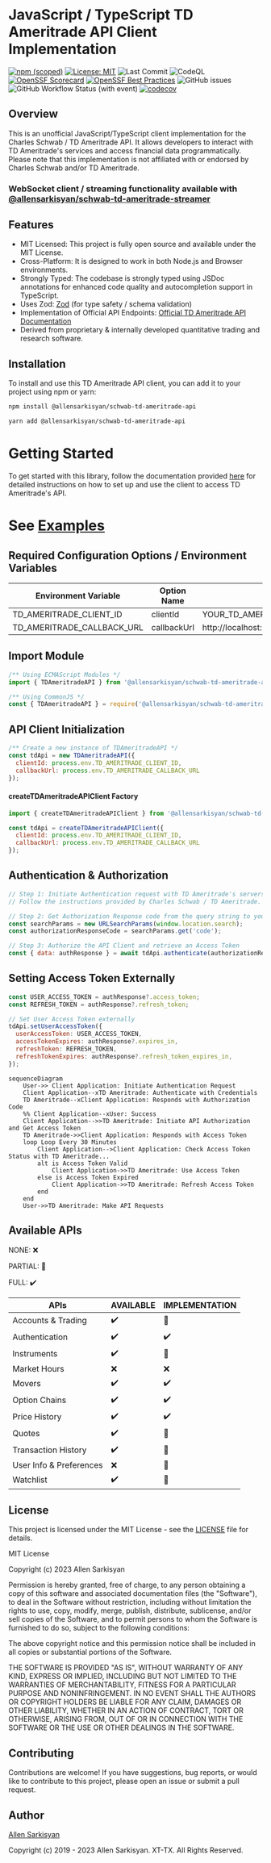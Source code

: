 # JavaScript / TypeScript TD Ameritrade API Client Implementation

[![npm (scoped)](https://img.shields.io/npm/v/@allensarkisyan/schwab-td-ameritrade-api)](https://npmjs.com/@allensarkisyan/schwab-td-ameritrade-api)
[![License: MIT](https://img.shields.io/badge/License-MIT-yellow.svg)](LICENSE.md)
![Last Commit](https://img.shields.io/github/last-commit/allensarkisyan/schwab-td-ameritrade-api)
![CodeQL](https://github.com/allensarkisyan/schwab-td-ameritrade-api/workflows/CodeQL/badge.svg?branch=main)
[![OpenSSF Scorecard](https://api.securityscorecards.dev/projects/github.com/allensarkisyan/schwab-td-ameritrade-api/badge)](https://securityscorecards.dev/viewer/?uri=github.com/allensarkisyan/schwab-td-ameritrade-api)
[![OpenSSF Best Practices](https://www.bestpractices.dev/projects/7855/badge)](https://www.bestpractices.dev/projects/7855)
![GitHub issues](https://img.shields.io/github/issues/allensarkisyan/schwab-td-ameritrade-api)
![GitHub Workflow Status (with event)](https://img.shields.io/github/actions/workflow/status/allensarkisyan/schwab-td-ameritrade-api/tests.yml?label=tests)
[![codecov](https://codecov.io/gh/allensarkisyan/schwab-td-ameritrade-api/graph/badge.svg?token=CMZZBK817L)](https://codecov.io/gh/allensarkisyan/schwab-td-ameritrade-api)

## Overview

This is an unofficial JavaScript/TypeScript client implementation for the Charles Schwab / TD Ameritrade API. It allows developers to interact with TD Ameritrade's services and access financial data programmatically. Please note that this implementation is not affiliated with or endorsed by Charles Schwab and/or TD Ameritrade.

### WebSocket client / streaming functionality available with [@allensarkisyan/schwab-td-ameritrade-streamer](https://github.com/allensarkisyan/schwab-td-ameritrade-streamer)

## Features

- MIT Licensed: This project is fully open source and available under the MIT License.
- Cross-Platform: It is designed to work in both Node.js and Browser environments.
- Strongly Typed: The codebase is strongly typed using JSDoc annotations for enhanced code quality and autocompletion support in TypeScript.
- Uses Zod: [Zod](https://github.com/colinhacks/zod) (for type safety / schema validation)
- Implementation of Official API Endpoints: [Official TD Ameritrade API Documentation](https://developer.tdameritrade.com/apis)
- Derived from proprietary & internally developed quantitative trading and research software.

## Installation

To install and use this TD Ameritrade API client, you can add it to your project using npm or yarn:

```bash
npm install @allensarkisyan/schwab-td-ameritrade-api
```

```bash
yarn add @allensarkisyan/schwab-td-ameritrade-api
```

# Getting Started
To get started with this library, follow the documentation provided [here](https://allensarkisyan.github.io/schwab-td-ameritrade-api/getting-started) for detailed instructions on how to set up and use the client to access TD Ameritrade's API.

# See [Examples](https://allensarkisyan.github.io/schwab-td-ameritrade-api/EXAMPLES)

## Required Configuration Options / Environment Variables
| Environment Variable | Option Name | Value |
| ----------- | ----------- | ------------- |
| TD_AMERITRADE_CLIENT_ID | clientId | YOUR_TD_AMERITRADE_APPLICATION_CLIENT_ID |
| TD_AMERITRADE_CALLBACK_URL | callbackUrl | http://localhost:3000/tdcallback |


## Import Module
```javascript
/** Using ECMAScript Modules */
import { TDAmeritradeAPI } from '@allensarkisyan/schwab-td-ameritrade-api';

/** Using CommonJS */
const { TDAmeritradeAPI } = require('@allensarkisyan/schwab-td-ameritrade-api');
```

## API Client Initialization
```javascript
/** Create a new instance of TDAmeritradeAPI */
const tdApi = new TDAmeritradeAPI({
  clientId: process.env.TD_AMERITRADE_CLIENT_ID,
  callbackUrl: process.env.TD_AMERITRADE_CALLBACK_URL
});
```

#### createTDAmeritradeAPIClient Factory
```javascript
import { createTDAmeritradeAPIClient } from '@allensarkisyan/schwab-td-ameritrade-api';

const tdApi = createTDAmeritradeAPIClient({
  clientId: process.env.TD_AMERITRADE_CLIENT_ID,
  callbackUrl: process.env.TD_AMERITRADE_CALLBACK_URL
});
```

## Authentication & Authorization
```javascript
// Step 1: Initiate Authentication request with TD Ameritrade's servers
// Follow the instructions provided by Charles Schwab / TD Ameritrade.

// Step 2: Get Authorization Response code from the query string to your redirect callback URL.
const searchParams = new URLSearchParams(window.location.search);
const authorizationResponseCode = searchParams.get('code');

// Step 3: Authorize the API Client and retrieve an Access Token
const { data: authResponse } = await tdApi.authenticate(authorizationResponseCode);
```

## Setting Access Token Externally
```javascript
const USER_ACCESS_TOKEN = authResponse?.access_token;
const REFRESH_TOKEN = authResponse?.refresh_token;

// Set User Access Token externally 
tdApi.setUserAccessToken({
  userAccessToken: USER_ACCESS_TOKEN,
  accessTokenExpires: authResponse?.expires_in,
  refreshToken: REFRESH_TOKEN,
  refreshTokenExpires: authResponse?.refresh_token_expires_in,
});
```

```mermaid
sequenceDiagram
    User->> Client Application: Initiate Authentication Request
    Client Application--xTD Ameritrade: Authenticate with Credentials
    TD Ameritrade--xClient Application: Responds with Authorization Code
    %% Client Application--xUser: Success
    Client Application-->>TD Ameritrade: Initiate API Authorization and Get Access Token
    TD Ameritrade->>Client Application: Responds with Access Token
    loop Loop Every 30 Minutes
        Client Application-->Client Application: Check Access Token Status with TD Ameritrade...
        alt is Access Token Valid
            Client Application->>TD Ameritrade: Use Access Token
        else is Access Token Expired
            Client Application->>TD Ameritrade: Refresh Access Token
        end
    end
    User->>TD Ameritrade: Make API Requests
```

## Available APIs
NONE: :x:

PARTIAL: :white_square_button:

FULL: :heavy_check_mark:

| APIs | AVAILABLE | IMPLEMENTATION |
| ---------| ----------  | ------ |
| Accounts & Trading | :heavy_check_mark: | :white_square_button: |
| Authentication | :heavy_check_mark: | :heavy_check_mark: |
| Instruments | :heavy_check_mark: | :white_square_button: |
| Market Hours | :x: | :x: |
| Movers | :heavy_check_mark: | :heavy_check_mark: |
| Option Chains | :heavy_check_mark: | :heavy_check_mark: |
| Price History | :heavy_check_mark: | :heavy_check_mark: |
| Quotes | :heavy_check_mark: | :white_square_button: |
| Transaction History | :heavy_check_mark: | :white_square_button: |
| User Info & Preferences | :x: | :white_square_button: |
| Watchlist | :heavy_check_mark: | :white_square_button: |

## License
This project is licensed under the MIT License - see the [LICENSE](LICENSE.md) file for details.

MIT License

Copyright (c) 2023 Allen Sarkisyan

Permission is hereby granted, free of charge, to any person obtaining a copy
of this software and associated documentation files (the "Software"), to deal
in the Software without restriction, including without limitation the rights
to use, copy, modify, merge, publish, distribute, sublicense, and/or sell
copies of the Software, and to permit persons to whom the Software is
furnished to do so, subject to the following conditions:

The above copyright notice and this permission notice shall be included in all
copies or substantial portions of the Software.

THE SOFTWARE IS PROVIDED "AS IS", WITHOUT WARRANTY OF ANY KIND, EXPRESS OR
IMPLIED, INCLUDING BUT NOT LIMITED TO THE WARRANTIES OF MERCHANTABILITY,
FITNESS FOR A PARTICULAR PURPOSE AND NONINFRINGEMENT. IN NO EVENT SHALL THE
AUTHORS OR COPYRIGHT HOLDERS BE LIABLE FOR ANY CLAIM, DAMAGES OR OTHER
LIABILITY, WHETHER IN AN ACTION OF CONTRACT, TORT OR OTHERWISE, ARISING FROM,
OUT OF OR IN CONNECTION WITH THE SOFTWARE OR THE USE OR OTHER DEALINGS IN THE
SOFTWARE.

## Contributing
Contributions are welcome! If you have suggestions, bug reports, or would like to contribute to this project,
please open an issue or submit a pull request.

## Author

[Allen Sarkisyan](https://github.com/allensarkisyan)

Copyright (c) 2019 - 2023 Allen Sarkisyan. XT-TX. All Rights Reserved.